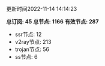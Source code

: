 更新时间2022-11-14 14:14:23

**总订阅: 45**
**总节点: 1166**
**有效节点: 287**
- ssr节点: 12
- v2ray节点: 213
- trojan节点: 56
- ss节点: 6
